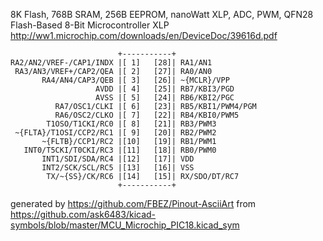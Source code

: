 8K Flash, 768B SRAM, 256B EEPROM, nanoWatt XLP, ADC, PWM, QFN28
Flash-Based 8-Bit Microcontroller XLP
http://ww1.microchip.com/downloads/en/DeviceDoc/39616d.pdf


	                        +-----------+
	RA2/AN2/VREF-/CAP1/INDX |[ 1]   [28]| RA1/AN1
	 RA3/AN3/VREF+/CAP2/QEA |[ 2]   [27]| RA0/AN0
	       RA4/AN4/CAP3/QEB |[ 3]   [26]| ~{MCLR}/VPP
	                   AVDD |[ 4]   [25]| RB7/KBI3/PGD
	                   AVSS |[ 5]   [24]| RB6/KBI2/PGC
	          RA7/OSC1/CLKI |[ 6]   [23]| RB5/KBI1/PWM4/PGM
	          RA6/OSC2/CLKO |[ 7]   [22]| RB4/KBI0/PWM5
	        T1OSO/T1CKI/RC0 |[ 8]   [21]| RB3/PWM3
	 ~{FLTA}/T1OSI/CCP2/RC1 |[ 9]   [20]| RB2/PWM2
	       ~{FLTB}/CCP1/RC2 |[10]   [19]| RB1/PWM1
	   INT0/T5CKI/T0CKI/RC3 |[11]   [18]| RB0/PWM0
	       INT1/SDI/SDA/RC4 |[12]   [17]| VDD
	       INT2/SCK/SCL/RC5 |[13]   [16]| VSS
	        TX/~{SS}/CK/RC6 |[14]   [15]| RX/SDO/DT/RC7
	                        +-----------+


generated by https://github.com/FBEZ/Pinout-AsciiArt from https://github.com/ask6483/kicad-symbols/blob/master/MCU_Microchip_PIC18.kicad_sym
